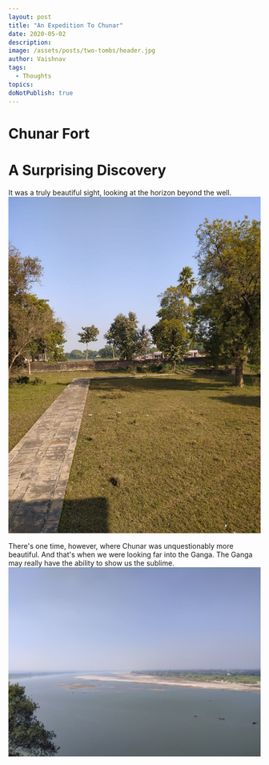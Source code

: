 ```yaml
---
layout: post
title: "An Expedition To Chunar"
date: 2020-05-02
description: 
image: /assets/posts/two-tombs/header.jpg
author: Vaishnav
tags:
  - Thoughts
topics:
doNotPublish: true
---
```


# Chunar Fort


# A Surprising Discovery

It was a truly beautiful sight, looking at the horizon beyond the well.
![Well](/assets/posts/two-tombs/end-view-tomb.jpg)

There's one time, however, where Chunar was unquestionably more beautiful.
And that's when we were looking far into the Ganga. The Ganga may really have the ability to show us the sublime.
![Ganga](/assets/posts/two-tombs/end-view.jpg#full)